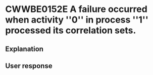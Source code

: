 # CWWBE0152E A failure occurred when activity ''0'' in process ''1'' processed its correlation sets.

## Explanation

## User response